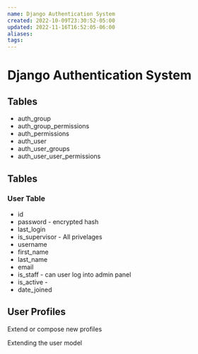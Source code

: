 ```yaml
---
name: Django Authentication System
created: 2022-10-09T23:30:52-05:00
updated: 2022-11-16T16:52:05-06:00
aliases: 
tags: 
---
```

# Django Authentication System

## Tables
- auth_group
- auth_group_permissions
- auth_permissions
- auth_user
- auth_user_groups
- auth_user_user_permissions

## Tables
### User Table
- id
- password - encrypted hash
- last_login
- is_supervisor - All privelages
- username
- first_name
- last_name
- email
- is_staff - can user log into admin panel
- is_active - 
- date_joined

## User Profiles
Extend or compose new profiles 

Extending the user model